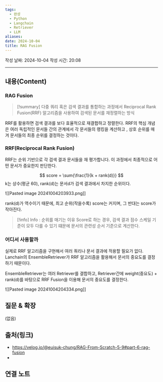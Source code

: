 ```yaml
---
tags:
  - 완성
  - Python
  - Langchain
  - Retriever
  - LLM
aliases: 
date: 2024-10-04
title: RAG Fusion
---
```

작성 날짜: 2024-10-04
작성 시간: 20:08


----
## 내용(Content)

### RAG Fusion

>[!summary]
> 다중 쿼리 혹은 검색 결과를 통합하는 과정에서 Reciprocal Rank Fusion(RRF) 알고리즘을 사용하여 검색된 문서를 재정렬하는 방식

RRF를 활용하면 검색 결과를 보다 효율적으로 재결합하고 정렬한다.
RRF의 핵심 개념은 여러 독립적인 문서들 간의 관계에서 각 문서들의 랭킹을 계산하고 , 상호 순위를 매겨 문서들의 최종 순위를 결정하는 것이다.

### RRF(Reciprocal Rank Fusion)

RRF는 순위 기반으로 각 검색 결과 문서들을 재 평가합니다. 이 과정에서 최종적으로 어떤 문서가 중요한지 판단한다.

$$
score = \sum{\frac{1}{k + rank(d)}}
$$
k는 상수(평균 60), rank(d)는 문서d가 검색 결과에서 차지한 순위이다.

![[Pasted image 20241004203933.png]]


rank(d)가 역수이기 때문에, 최고 순위(작을수록) score는 커지며, 그 반대는 score가 작아진다.


>[!info] Info : 순위를 매기는 이유
>Score로 하는 경우, 검색 결과 점수 스케일 기준이 모두 다를 수 있기 떄문에 문서의 관련성 순서 기준으로 계산한다.

### 어디서 사용할까

실제로 RRF 알고리즘을 구현해서 여러 쿼리나 문서 결과에 적용할 필요가 없다. Lanchain의 EnsembleRetriever가 RRF 알고리즘을 활용해서 문서의 중요도를 결정하기 때문이다.

EnsembleRetriever는 여러 Retriever를 결합하고, Retriever간에 weight(중요도) + rank(d)를 바탕으로 RRF Fusion을 이용해 문서의 중요도를 결정한다.

![[Pasted image 20241004204334.png]]

## 질문 & 확장

(없음)

## 출처(링크)

- https://velog.io/@euisuk-chung/RAG-From-Scratch-5-9#part-6-rag-fusion
- 
## 연결 노트










